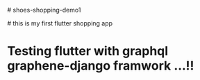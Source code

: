 #   s h o e s - s h o p p i n g - d e m o 1 
 
 

#   t h i s   i s   m y   f i r s t   f l u t t e r   s h o p p i n g   a p p 
 
 

# Testing flutter with graphql graphene-django framwork ...!!